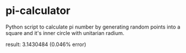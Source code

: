 # pi-calculator

Python script  to calculate pi number by generating random points into a square and it's inner circle with unitarian radium.

result: 3.1430484 (0.046% error)
